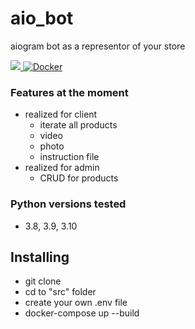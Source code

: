 # aio_bot

aiogram bot  as a representor of your store

<p align="left">
    <a href="https://www.python.org/" target="blank">
        <img src="https://img.shields.io/badge/Python-3776AB?style=for-the-badge&logo=python&logoColor=white" />
    </a>
    <a href="https://docs.docker.com/" target="blank">
        <img alt="Docker" src="https://img.shields.io/badge/Docker-2CA5E0?style=for-the-badge&logo=docker&logoColor=white">
    </a>
</p>

###  Features at the moment
  * realized for client
    * iterate all products 
    * video
    * photo
    * instruction file
  * realized for admin
    * CRUD for products 

### Python versions tested
  * 3.8, 3.9, 3.10

## Installing
  * git clone
  * cd to "src" folder
  * create your own .env file
  * docker-compose up --build